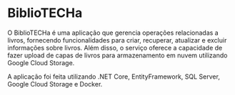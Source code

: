 # BiblioTECHa

O BiblioTECHa é uma aplicação que gerencia operações relacionadas a livros, fornecendo funcionalidades para criar, recuperar, atualizar e excluir informações sobre livros. Além disso, o serviço oferece a capacidade de fazer upload de capas de livros para armazenamento em nuvem utilizando Google Cloud Storage.

A aplicação foi feita utilizando .NET Core, EntityFramework, SQL Server, Google Cloud Storage e Docker.
